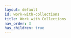 ```yaml
---
layout: default
id: work-with-collections
title: Work with Collections
nav_order: 3
has_children: true
---
```


